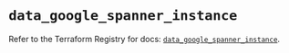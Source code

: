 # `data_google_spanner_instance`

Refer to the Terraform Registry for docs: [`data_google_spanner_instance`](https://registry.terraform.io/providers/hashicorp/google/6.9.0/docs/data-sources/spanner_instance).
